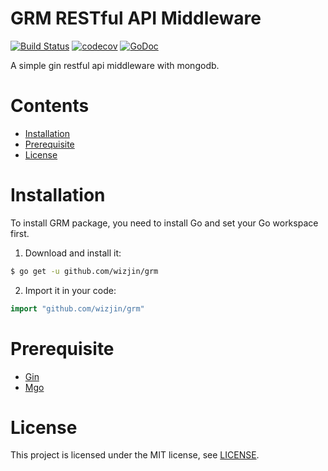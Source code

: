 # GRM RESTful API Middleware

[![Build Status](https://travis-ci.org/wizjin/grm.svg)](https://travis-ci.org/wizjin/grm)
[![codecov](https://codecov.io/gh/wizjin/grm/branch/master/graph/badge.svg)](https://codecov.io/gh/wizjin/grm)
[![GoDoc](https://godoc.org/github.com/wizjin/grm?status.svg)](https://godoc.org/github.com/wizjin/grm)


A simple gin restful api middleware with mongodb.

# Contents

- [Installation](#installation)
- [Prerequisite](#prerequisite)
- [License](#license)

# Installation

To install GRM package, you need to install Go and set your Go workspace first.

1. Download and install it:
```sh
$ go get -u github.com/wizjin/grm
```
2. Import it in your code:
```go
import "github.com/wizjin/grm"
```

# Prerequisite

- [Gin](https://github.com/gin-gonic/gin)
- [Mgo](https://github.com/globalsign/mgo)

# License

This project is licensed under the MIT license, see [LICENSE](LICENSE).
